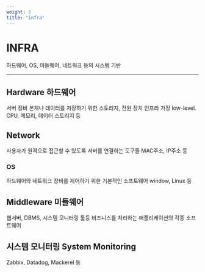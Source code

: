 ```yaml
---
weight: 2
title: "infra"
---
```


# INFRA
하드웨어, OS, 미들웨어, 네트워크 등의 시스템 기반

---
## Hardware 하드웨어
서버 장비 본체나 데이터를 저장하기 위한 스토리지, 전원 장치
인프라 가장 low-level. CPU, 메모리, 데이터 스토리지 등

## Network
사용자가 원격으로 접근할 수 있도록 서버를 연결하는 도구들
MAC주소, IP주소 등

### OS
하드웨어와 네트워크 장비를 제어하기 위한 기본적인 소프트웨어
window, Linux 등

## Middleware 미들웨어 
웹서버, DBMS, 시스템 모니터링 툴등 비즈니스를 처리하는 애플리케이션의 각종 소프트웨어

## 시스템 모니터링 System Monitoring
Zabbix, Datadog, Mackerel 등